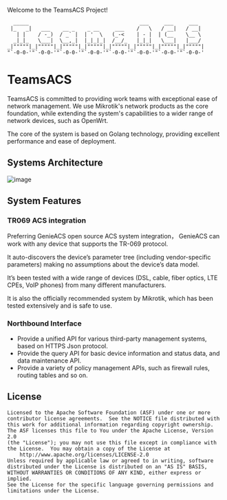 Welcome to the TeamsACS Project!

      _____                                    ___     ___     ___   
     |_   _|   ___    __ _    _ __     ___    /   \   / __|   / __|  
       | |    / -_)  / _` |  | '  \   (_-<    | - |  | (__    \__ \  
      _|_|_   \___|  \__,_|  |_|_|_|  /__/_   |_|_|   \___|   |___/  
    _|"""""|_|"""""|_|"""""|_|"""""|_|"""""|_|"""""|_|"""""|_|"""""| 
    "`-0-0-'"`-0-0-'"`-0-0-'"`-0-0-'"`-0-0-'"`-0-0-'"`-0-0-'"`-0-0-' 

# TeamsACS

TeamsACS is committed to providing work teams with exceptional ease of network management. We use Mikrotik's network products as the core foundation, while extending the system's capabilities to a wider range of network devices, such as OpenWrt.

The core of the system is based on Golang technology, providing excellent performance and ease of deployment.

## Systems Architecture

![image](https://user-images.githubusercontent.com/377938/97301570-e28b3d80-1892-11eb-85a8-5cc5f80449a4.png)

## System Features

### TR069 ACS integration

Preferring GenieACS open source ACS system integration， GenieACS can work with any device that supports the TR-069 protocol.

It auto-discovers the device’s parameter tree (including vendor-specific parameters) making no assumptions about the device’s data model.

It’s been tested with a wide range of devices (DSL, cable, fiber optics, LTE CPEs, VoIP phones) from many different manufacturers.

It is also the officially recommended system by Mikrotik, which has been tested extensively and is safe to use.

### Northbound Interface

- Provide a unified API for various third-party management systems, based on HTTPS Json protocol.
- Provide the query API for basic device information and status data, and data maintenance API.
- Provide a variety of policy management APIs, such as firewall rules, routing tables and so on.

##  License

    Licensed to the Apache Software Foundation (ASF) under one or more
    contributor license agreements.  See the NOTICE file distributed with
    this work for additional information regarding copyright ownership.
    The ASF licenses this file to You under the Apache License, Version 2.0
    (the "License"); you may not use this file except in compliance with
    the License.  You may obtain a copy of the License at
        http://www.apache.org/licenses/LICENSE-2.0
    Unless required by applicable law or agreed to in writing, software
    distributed under the License is distributed on an "AS IS" BASIS,
    WITHOUT WARRANTIES OR CONDITIONS OF ANY KIND, either express or implied.
    See the License for the specific language governing permissions and
    limitations under the License.